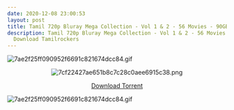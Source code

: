 ```yaml
---
date: 2020-12-08 23:00:53
layout: post
title: Tamil 720p Bluray Mega Collection - Vol 1 & 2 - 56 Movies - 90GB
description: Tamil 720p Bluray Mega Collection - Vol 1 & 2 - 56 Movies - 90GB
  Download Tamilrockers
---
```

<!--StartFragment-->

![7ae2f25ff090952f6691c821674dcc84.gif](https://web.archive.org/web/20200503042810im_/https://extraimage.net/images/2018/09/03/7ae2f25ff090952f6691c821674dcc84.gif)



<!--EndFragment-->

<center>

<!--StartFragment-->

![7cf22427ae651b8c7c28c0aee6915c38.png](https://web.archive.org/web/20200503042810im_/https://extraimage.net/images/2018/09/03/7cf22427ae651b8c7c28c0aee6915c38.png)

<!--EndFragment-->

[Download Torrent](https://web.archive.org/web/20200503042810/https://tamilrockers.ws/index.php?app=core&module=attach&section=attach&attach_id=31291)

[](https://web.archive.org/web/20200503042810/https://tamilrockers.ws/index.php?app=core&module=attach&section=attach&attach_id=31291)</center>

<!--StartFragment-->

![7ae2f25ff090952f6691c821674dcc84.gif](https://web.archive.org/web/20200503042810im_/https://extraimage.net/images/2018/09/03/7ae2f25ff090952f6691c821674dcc84.gif)



<!--EndFragment-->